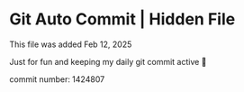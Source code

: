 # Git Auto Commit | Hidden File

This file was added Feb 12, 2025

Just for fun and keeping my daily git commit active 🤪

commit number: 1424807
